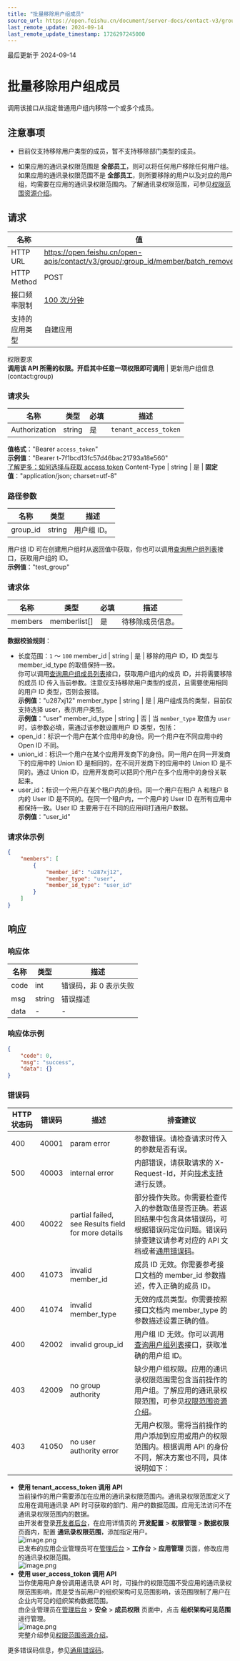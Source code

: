 ```yaml
---
title: "批量移除用户组成员"
source_url: https://open.feishu.cn/document/server-docs/contact-v3/group-member/batch_remove
last_remote_update: 2024-09-14
last_remote_update_timestamp: 1726297245000
---
```

最后更新于 2024-09-14

# 批量移除用户组成员

调用该接口从指定普通用户组内移除一个或多个成员。

## 注意事项

- 目前仅支持移除用户类型的成员，暂不支持移除部门类型的成员。

- 如果应用的通讯录权限范围是 **全部员工**，则可以将任何用户移除任何用户组。如果应用的通讯录权限范围不是 **全部员工**，则所要移除的用户以及对应的用户组，均需要在应用的通讯录权限范围内。了解通讯录权限范围，可参见[权限范围资源介绍](https://open.feishu.cn/document/ukTMukTMukTM/uETNz4SM1MjLxUzM/v3/guides/scope_authority)。

## 请求
名称 | 值
---|---
HTTP URL | https://open.feishu.cn/open-apis/contact/v3/group/:group_id/member/batch_remove
HTTP Method | POST
接口频率限制 | [100 次/分钟](https://open.feishu.cn/document/ukTMukTMukTM/uUzN04SN3QjL1cDN)
支持的应用类型 | 自建应用
权限要求  
            **调用该 API 所需的权限。开启其中任意一项权限即可调用** | 更新用户组信息(contact:group)

### 请求头

名称 | 类型 | 必填 | 描述
--- | --- | --- | ---
Authorization | string | 是 | `tenant_access_token`  
**值格式**："Bearer `access_token`"  
**示例值**："Bearer t-7f1bcd13fc57d46bac21793a18e560"  
[了解更多：如何选择与获取 access token](https://open.feishu.cn/document/uAjLw4CM/ugTN1YjL4UTN24CO1UjN/trouble-shooting/how-to-choose-which-type-of-token-to-use)
Content-Type | string | 是 | **固定值**："application/json; charset=utf-8"

### 路径参数

名称 | 类型 | 描述
--- | --- | ---
group_id | string | 用户组 ID。  
用户组 ID 可在创建用户组时从返回值中获取，你也可以调用[查询用户组列表](https://open.feishu.cn/document/uAjLw4CM/ukTMukTMukTM/reference/contact-v3/group/simplelist)接口，获取用户组的 ID。  
**示例值**："test_group"

### 请求体

名称 | 类型 | 必填 | 描述
--- | --- | --- | ---
members | memberlist\[\] | 是 | 待移除成员信息。  
**数据校验规则**：  
- 长度范围：`1` ～ `100`
member_id | string | 是 | 移除的用户 ID，ID 类型与 member_id_type 的取值保持一致。  
你可以调用[查询用户组成员列表](https://open.feishu.cn/document/uAjLw4CM/ukTMukTMukTM/reference/contact-v3/group-member/simplelist)接口，获取用户组内的成员 ID，并将需要移除的成员 ID 传入当前参数。注意仅支持移除用户类型的成员，且需要使用相同的用户 ID 类型，否则会报错。  
**示例值**："u287xj12"
member_type | string | 是 | 用户组成员的类型，目前仅支持选择 user，表示用户类型。  
**示例值**："user"
member_id_type | string | 否 | 当 `member_type` 取值为 `user`时，该参数必填，需通过该参数设置用户 ID 类型，包括：  
- open_id：标识一个用户在某个应用中的身份。同一个用户在不同应用中的 Open ID 不同。  
- union_id：标识一个用户在某个应用开发商下的身份。同一用户在同一开发商下的应用中的 Union ID 是相同的，在不同开发商下的应用中的 Union ID 是不同的。通过 Union ID，应用开发商可以把同个用户在多个应用中的身份关联起来。  
- user_id：标识一个用户在某个租户内的身份。同一个用户在租户 A 和租户 B 内的 User ID 是不同的。在同一个租户内，一个用户的 User ID 在所有应用中都保持一致。User ID 主要用于在不同的应用间打通用户数据。  
**示例值**："user_id"

### 请求体示例
```json
{
    "members": [
        {
            "member_id": "u287xj12",
            "member_type": "user",
            "member_id_type": "user_id"
        }
    ]
}
```

## 响应

### 响应体

名称 | 类型 | 描述
--- | --- | ---
code | int | 错误码，非 0 表示失败
msg | string | 错误描述
data | \- | \-

### 响应体示例
```json
{
    "code": 0,
    "msg": "success",
    "data": {}
}
```

### 错误码

HTTP状态码 | 错误码 | 描述 | 排查建议
--- | --- | --- | ---
400 | 40001 | param error | 参数错误。请检查请求时传入的参数是否有误。
500 | 40003 | internal error | 内部错误，请获取请求的 X-Request-Id，并向[技术支持](https://applink.feishu.cn/TLJpeNdW)进行反馈。
400 | 40022 | partial failed, see Results field for more details | 部分操作失败。你需要检查传入的参数取值是否正确。若返回结果中包含具体错误码，可根据错误码定位问题。错误码排查建议请参考对应的 API 文档或者[通用错误码](https://open.feishu.cn/document/ukTMukTMukTM/ugjM14COyUjL4ITN)。
400 | 41073 | invalid member_id | 成员 ID 无效。你需要参考接口文档的 member_id 参数描述，传入正确的成员 ID。
400 | 41074 | invalid member_type | 无效的成员类型。你需要按照接口文档内 member_type 的参数描述设置正确的值。
400 | 42002 | invalid group_id | 用户组 ID 无效。你可以调用[查询用户组列表](https://open.feishu.cn/document/uAjLw4CM/ukTMukTMukTM/reference/contact-v3/group/simplelist)接口，获取准确的用户组 ID。
403 | 42009 | no group authority | 缺少用户组权限。应用的通讯录权限范围需包含当前操作的用户组。了解应用的通讯录权限范围，可参见[权限范围资源介绍](https://open.feishu.cn/document/ukTMukTMukTM/uETNz4SM1MjLxUzM/v3/guides/scope_authority)。
403 | 41050 | no user authority error | 无用户权限。需将当前操作的用户添加到应用或用户的权限范围内。根据调用 API 的身份不同，解决方案也不同，具体说明如下：  
- **使用 tenant_access_token 调用 API**  
    当前操作的用户需要添加在应用的通讯录权限范围内。通讯录权限范围定义了应用在调用通讯录 API 时可获取的部门、用户的数据范围。应用无法访问不在通讯录权限范围内的数据。  
    由开发者登录[开发者后台](https://open.feishu.cn/app)，在应用详情页的 **开发配置** > **权限管理** > **数据权限** 页面内，配置 **通讯录权限范围**，添加指定用户。  
    ![image.png](https://sf3-cn.feishucdn.com/obj/open-platform-opendoc/a1b281bca2708c7b4d8cdb75b74db80b_d3B7kadw3c.png?height=278&maxWidth=550&width=1383)  
    已发布的应用企业管理员可在[管理后台](http://feishu.cn/admin) > **工作台** > **应用管理** 页面，修改应用的通讯录权限范围。  
    ![image.png](https://sf3-cn.feishucdn.com/obj/open-platform-opendoc/30410ff315a6728260c9964a7f035d4a_vtiypMAKJu.png?height=278&maxWidth=550&width=1383)  
- **使用 user_access_token 调用 API**  
    当你使用用户身份调用通讯录 API 时，可操作的权限范围不受应用的通讯录权限范围影响，而是受当前用户的组织架构可见范围影响，该范围限制了用户在企业内可见的组织架构数据范围。  
    由企业管理员在[管理后台](http://feishu.cn/admin) > **安全** > **成员权限** 页面中，点击 **组织架构可见范围** 进行管理。  
    ![image.png](https://sf3-cn.feishucdn.com/obj/open-platform-opendoc/6699f09b56c17798cb192d06795dc980_hcP4nRZadC.png?height=278&maxWidth=550&width=1383)  
完整介绍参见[权限范围资源介绍](https://open.feishu.cn/document/ukTMukTMukTM/uETNz4SM1MjLxUzM/v3/guides/scope_authority)。

更多错误码信息，参见[通用错误码](https://open.feishu.cn/document/ukTMukTMukTM/ugjM14COyUjL4ITN)。
